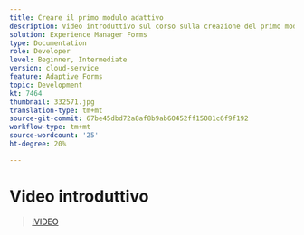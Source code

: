 ```yaml
---
title: Creare il primo modulo adattivo
description: Video introduttivo sul corso sulla creazione del primo modulo adattivo
solution: Experience Manager Forms
type: Documentation
role: Developer
level: Beginner, Intermediate
version: cloud-service
feature: Adaptive Forms
topic: Development
kt: 7464
thumbnail: 332571.jpg
translation-type: tm+mt
source-git-commit: 67be45dbd72a8af8b9ab60452ff15081c6f9f192
workflow-type: tm+mt
source-wordcount: '25'
ht-degree: 20%

---
```



# Video introduttivo


>[!VIDEO](https://video.tv.adobe.com/v/332571?quality=12&learn=on)

